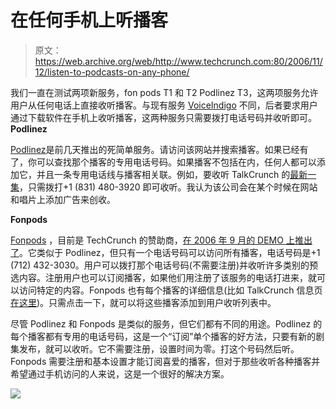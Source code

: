 # 在任何手机上听播客

> 原文：<https://web.archive.org/web/http://www.techcrunch.com:80/2006/11/12/listen-to-podcasts-on-any-phone/>

我们一直在测试两项新服务，fon pods T1 和 T2 Podlinez T3，这两项服务允许用户从任何电话上直接收听播客。与现有服务 [VoiceIndigo](https://web.archive.org/web/20220818160457/http://www.voiceindigo.com/) 不同，后者要求用户通过下载软件在手机上收听播客，这两种服务只需要拨打电话号码并收听即可。
 **Podlinez**

[](https://web.archive.org/web/20220818160457/http://www.podlinez.com/)[Podlinez](https://web.archive.org/web/20220818160457/http://www.podlinez.com/)是前几天推出的死简单服务。请访问该网站并搜索播客。如果已经有了，你可以查找那个播客的专用电话号码。如果播客不包括在内，任何人都可以添加它，并且一条专用电话线与播客相关联。例如，要收听 TalkCrunch 的[最新一集](https://web.archive.org/web/20220818160457/http://www.talkcrunch.com/2006/10/31/reddit-acquired-interview-with-founders/)，只需拨打+1 (831) 480-3920 即可收听。我认为该公司会在某个时候在网站和唱片上添加广告来创收。

 **Fonpods**

 [](https://web.archive.org/web/20220818160457/http://www.fonpods.com/) [Fonpods](https://web.archive.org/web/20220818160457/http://www.fonpods.com/) ，目前是 TechCrunch 的赞助商，[在 2006 年 9 月的 DEMO 上推出了](https://web.archive.org/web/20220818160457/http://www.fonpods.com/release-01.aspx)。它类似于 Podlinez，但只有一个电话号码可以访问所有播客，电话号码是+1 (712) 432-3030。用户可以拨打那个电话号码(不需要注册)并收听许多类别的预选内容。注册用户也可以订阅播客，如果他们用注册了该服务的电话打进来，就可以访问特定的内容。Fonpods 也有每个播客的详细信息(比如 TalkCrunch 信息页[在这里](https://web.archive.org/web/20220818160457/http://www.fonpods.com/series.aspx?podcastid=324))。只需点击一下，就可以将这些播客添加到用户收听列表中。

尽管 Podlinez 和 Fonpods 是类似的服务，但它们都有不同的用途。Podlinez 的每个播客都有专用的电话号码，这是一个“订阅”单个播客的好方法，只要有新的剧集发布，就可以收听。它不需要注册，设置时间为零。打这个号码然后听。Fonpods 需要注册和基本设置才能订阅喜爱的播客，但对于那些收听各种播客并希望通过手机访问的人来说，这是一个很好的解决方案。

![](img/0fed5e72d887015596dcf5c6fe21f60c.png)